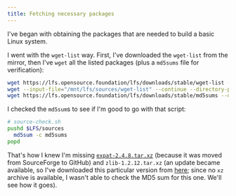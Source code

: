 ```yaml
---
title: Fetching necessary packages
---
```


I've began with obtaining the packages that are needed to build a basic Linux system.

I went with the `wget-list` way. First, I've downloaded the `wget-list` from the mirror, then I've `wget` all the listed packages (plus a `md5sums` file for verification):

```sh
wget https://lfs.opensource.foundation/lfs/downloads/stable/wget-list --directory-prefix=/mnt/lfs/sources
wget --input-file="/mnt/lfs/sources/wget-list" --continue --directory-prefix=/mnt/lfs/sources
wget https://lfs.opensource.foundation/lfs/downloads/stable/md5sums --directory-prefix=/mnt/lfs/sources
```

I checked the `md5sum`s to see if I'm good to go with that script:

```sh
# source-check.sh
pushd $LFS/sources
  md5sum -c md5sums
popd
```

That's how I knew I'm missing [`expat-2.4.8.tar.xz`](/https://github.com/libexpat/libexpat/releases/download/r_2_4_8/expat-2.4.8.tar.xz) (because it was moved from SourceForge to GitHub) and `zlib-1.2.12.tar.xz` (an update became available, so I've downloaded this particular version from [here](/https://www.zlib.net/fossils/); since no `xz` archive is available, I wasn't able to check the MD5 sum for this one. We'll see how it goes).

